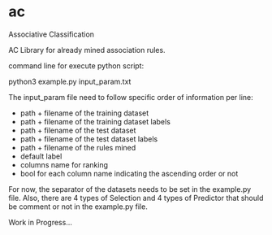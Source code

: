 # ac
Associative Classification

AC Library for already mined association rules.

command line for execute python script:

python3 example.py input_param.txt

The input_param file need to follow specific order of information per line:

 - path + filename of the training dataset
 - path + filename of the training dataset labels
 - path + filename of the test dataset
 - path + filename of the test dataset labels
 - path + filename of the rules mined
 - default label
 - columns name for ranking
 - bool for each column name indicating the ascending order or not

For now, the separator of the datasets needs to be set in the example.py file.
Also, there are 4 types of Selection and 4 types of Predictor that should be comment or not in the example.py file.

Work in Progress...
